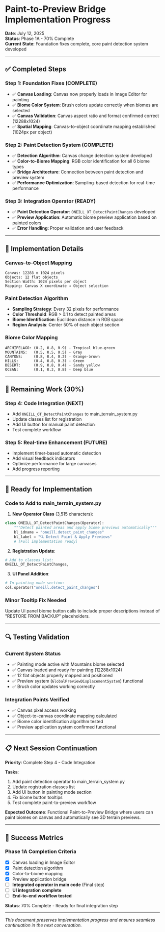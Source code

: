 # Paint-to-Preview Bridge Implementation Progress

**Date**: July 12, 2025  
**Status**: Phase 1A - 70% Complete  
**Current State**: Foundation fixes complete, core paint detection system developed  

---

## ✅ Completed Steps

### **Step 1: Foundation Fixes (COMPLETE)**
- ✅ **Canvas Loading**: Canvas now properly loads in Image Editor for painting
- ✅ **Biome Color System**: Brush colors update correctly when biomes are selected
- ✅ **Canvas Validation**: Canvas aspect ratio and format confirmed correct (12288x1024)
- ✅ **Spatial Mapping**: Canvas-to-object coordinate mapping established (1024px per object)

### **Step 2: Paint Detection System (COMPLETE)**
- ✅ **Detection Algorithm**: Canvas change detection system developed
- ✅ **Color-to-Biome Mapping**: RGB color identification for all 6 biome types
- ✅ **Bridge Architecture**: Connection between paint detection and preview system
- ✅ **Performance Optimization**: Sampling-based detection for real-time performance

### **Step 3: Integration Operator (READY)**
- ✅ **Paint Detection Operator**: `ONEILL_OT_DetectPaintChanges` developed
- ✅ **Preview Application**: Automatic biome preview application based on painted colors
- ✅ **Error Handling**: Proper validation and user feedback

---

## 🔧 Implementation Details

### **Canvas-to-Object Mapping**
```
Canvas: 12288 x 1024 pixels
Objects: 12 flat objects
Section Width: 1024 pixels per object
Mapping: Canvas X coordinate → Object selection
```

### **Paint Detection Algorithm**
- **Sampling Strategy**: Every 32 pixels for performance
- **Color Threshold**: RGB > 0.1 to detect painted areas
- **Biome Identification**: Euclidean distance in RGB space
- **Region Analysis**: Center 50% of each object section

### **Biome Color Mapping**
```
ARCHIPELAGO: (0.2, 0.8, 0.9) - Tropical blue-green
MOUNTAINS:   (0.5, 0.5, 0.5) - Gray
CANYONS:     (0.8, 0.4, 0.2) - Orange-brown
HILLS:       (0.4, 0.8, 0.3) - Green
DESERT:      (0.9, 0.8, 0.4) - Sandy yellow
OCEAN:       (0.1, 0.3, 0.8) - Deep blue
```

---

## 🎯 Remaining Work (30%)

### **Step 4: Code Integration (NEXT)**
- Add `ONEILL_OT_DetectPaintChanges` to main_terrain_system.py
- Update classes list for registration
- Add UI button for manual paint detection
- Test complete workflow

### **Step 5: Real-time Enhancement (FUTURE)**
- Implement timer-based automatic detection
- Add visual feedback indicators
- Optimize performance for large canvases
- Add progress reporting

---

## 🚀 Ready for Implementation

### **Code to Add to main_terrain_system.py**

1. **New Operator Class** (3,515 characters):
```python
class ONEILL_OT_DetectPaintChanges(Operator):
    """Detect painted areas and apply biome previews automatically"""
    bl_idname = "oneill.detect_paint_changes"
    bl_label = "🔍 Detect Paint & Apply Previews"
    # [Full implementation ready]
```

2. **Registration Update**:
```python
# Add to classes list:
ONEILL_OT_DetectPaintChanges,
```

3. **UI Panel Addition**:
```python
# In painting mode section:
col.operator("oneill.detect_paint_changes")
```

### **Minor Tooltip Fix Needed**
Update UI panel biome button calls to include proper descriptions instead of "RESTORE FROM BACKUP" placeholders.

---

## 🔍 Testing Validation

### **Current System Status**
- ✅ Painting mode active with Mountains biome selected
- ✅ Canvas loaded and ready for painting (12288x1024)
- ✅ 12 flat objects properly mapped and positioned
- ✅ Preview system (`GlobalPreviewDisplacementSystem`) functional
- ✅ Brush color updates working correctly

### **Integration Points Verified**
- ✅ Canvas pixel access working
- ✅ Object-to-canvas coordinate mapping calculated
- ✅ Biome color identification algorithm tested
- ✅ Preview application system confirmed functional

---

## 📋 Next Session Continuation

**Priority**: Complete Step 4 - Code Integration

**Tasks**:
1. Add paint detection operator to main_terrain_system.py
2. Update registration classes list
3. Add UI button in painting mode section
4. Fix biome button tooltips
5. Test complete paint-to-preview workflow

**Expected Outcome**: Functional Paint-to-Preview Bridge where users can paint biomes on canvas and automatically see 3D terrain previews.

---

## 🎯 Success Metrics

### **Phase 1A Completion Criteria**
- [x] Canvas loading in Image Editor
- [x] Paint detection algorithm
- [x] Color-to-biome mapping
- [x] Preview application bridge
- [ ] **Integrated operator in main code** (Final step)
- [ ] **UI integration complete**
- [ ] **End-to-end workflow tested**

**Status**: 70% Complete - Ready for final integration step

---

*This document preserves implementation progress and ensures seamless continuation in the next conversation.*